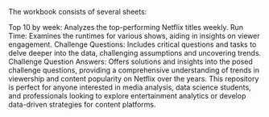 The workbook consists of several sheets:

Top 10 by week: Analyzes the top-performing Netflix titles weekly.
Run Time: Examines the runtimes for various shows, aiding in insights on viewer engagement.
Challenge Questions: Includes critical questions and tasks to delve deeper into the data, challenging assumptions and uncovering trends.
Challenge Question Answers: Offers solutions and insights into the posed challenge questions, providing a comprehensive understanding of trends in viewership and content popularity on Netflix over the years.
This repository is perfect for anyone interested in media analysis, data science students, and professionals looking to explore entertainment analytics or develop data-driven strategies for content platforms. ​
